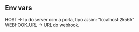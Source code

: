 ## Env vars
HOST -> Ip do server com a porta, tipo assim: "localhost:25565"    
WEBHOOK_URL -> URL do webhook.